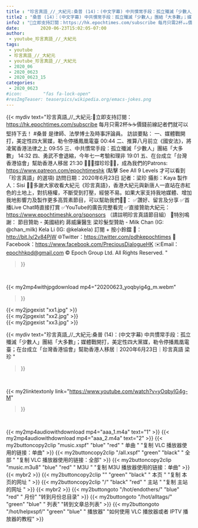 ```yaml
---
title : "珍言真語_//_大紀元:桑普 (14)：(中文字幕) 中共慣常手段：孤立殲滅「少數人」團結「大多數」；媒體戰開打，美定性四大黨媒，勒令停播鳳凰電臺；在台成立「台灣香港協會」幫助香港人移居｜2020年6月23日｜珍言真語 梁珍 "
title2 : "桑普 (14)：(中文字幕) 中共慣常手段：孤立殲滅「少數人」團結「大多數」；媒體戰開打，美定性四大黨媒，勒令停播鳳凰電臺；在台成立「台灣香港協會」幫助香港人移居｜2020年6月23日｜珍言真語 梁珍 "
info2 : "💎立即支持訂閱：https://hk.epochtimes.com/subscribe 每月只需2杯☕☕價錢前線記者們就可以堅持下去！  #桑普 是律師、法學博士及時事評論員。  訪談要點： 一、媒體戰開打，美定性四大黨媒，勒令停播鳳凰電臺  00:44 二、推算八月前立《國安法》，將凌駕香港法律之上  09:55 三、中共慣常手段：孤立殲滅「少數人」團結「大多數」  14:32 四、勇武不會退縮，今年七一考驗和理非  19:01 五、在台成立「台灣香港協會」幫助香港人移居  21:30  🙋🏼‍♂️撐珍珍💪🏻，成為我們的Patrons: https://www.patreon.com/epochtimeshk  (點擊  See All 9 Levels  才可以看到「珍言真語」的選項)  訪問日期：2020年6月23日 記者：梁珍 攝影：Kaya 製作人：Sisi  🙏🏻多謝大家收看大紀元《珍言真語》，香港大紀元與新唐人一直站在赤紅色的土地上，對抗極權，不斷受到打壓，經營不易。如果大家支持我地媒體、增加我地影響力及製作更多高質素節目，可以幫助我們💪🏻： ✅讚好、留言及分享 ✅首播Live Chat時直接打賞 ✅YouTube的廣告完整看完 ✅直接贊助大紀元：https://www.epochtimeshk.org/sponsors （請註明珍言真語節目組）  💐特別鳴謝： 節目贊助 - 美國紐約 蔣威廉醫生 梁珍髮型贊助 - Milk Chan (IG: @chan_milk)   Kela Li (IG: @kelakela)  訂閱 + 按小鈴鐺 🔔：http://bit.ly/2v84PjW 🌐Twitter：https://twitter.com/pdhkepochtimes 👥Facebook：https://www.facebook.com/PreciousDialogueHK ✉️Email：epochhkpd@gmail.com  © Epoch Group Ltd. All Rights Reserved. "
date:        2020-06-23T15:02:05-07:00
author:
 - youtube_珍言真語_//_大紀元
tags:
 - youtube
 - 珍言真語_//_大紀元
 - youtube_珍言真語_//_大紀元
 - 2020_06
 - 2020_0623
 - 2020_0623_15
categories:
 - 2020_0623
#icon:        "fas fa-lock-open"
#resImgTeaser: teaserpics/wikipedia.org/emacs-jokes.png
---
```


{{< mydiv text="珍言真語_//_大紀元:💎立即支持訂閱：https://hk.epochtimes.com/subscribe 每月只需2杯☕☕價錢前線記者們就可以堅持下去！  #桑普 是律師、法學博士及時事評論員。  訪談要點： 一、媒體戰開打，美定性四大黨媒，勒令停播鳳凰電臺  00:44 二、推算八月前立《國安法》，將凌駕香港法律之上  09:55 三、中共慣常手段：孤立殲滅「少數人」團結「大多數」  14:32 四、勇武不會退縮，今年七一考驗和理非  19:01 五、在台成立「台灣香港協會」幫助香港人移居  21:30  🙋🏼‍♂️撐珍珍💪🏻，成為我們的Patrons: https://www.patreon.com/epochtimeshk  (點擊  See All 9 Levels  才可以看到「珍言真語」的選項)  訪問日期：2020年6月23日 記者：梁珍 攝影：Kaya 製作人：Sisi  🙏🏻多謝大家收看大紀元《珍言真語》，香港大紀元與新唐人一直站在赤紅色的土地上，對抗極權，不斷受到打壓，經營不易。如果大家支持我地媒體、增加我地影響力及製作更多高質素節目，可以幫助我們💪🏻： ✅讚好、留言及分享 ✅首播Live Chat時直接打賞 ✅YouTube的廣告完整看完 ✅直接贊助大紀元：https://www.epochtimeshk.org/sponsors （請註明珍言真語節目組）  💐特別鳴謝： 節目贊助 - 美國紐約 蔣威廉醫生 梁珍髮型贊助 - Milk Chan (IG: @chan_milk)   Kela Li (IG: @kelakela)  訂閱 + 按小鈴鐺 🔔：http://bit.ly/2v84PjW 🌐Twitter：https://twitter.com/pdhkepochtimes 👥Facebook：https://www.facebook.com/PreciousDialogueHK ✉️Email：epochhkpd@gmail.com  © Epoch Group Ltd. All Rights Reserved. "
>}}
<br>


{{< my2mp4withjpgdownload mp4="20200623_yoqbyig4g_m.webm"
>}}

{{< my2jpgexist "xx1.jpg" >}}<br>
{{< my2jpgexist "xx2.jpg" >}}<br>
{{< my2jpgexist "xx3.jpg" >}}<br>



{{< mydiv text="珍言真語_//_大紀元:桑普 (14)：(中文字幕) 中共慣常手段：孤立殲滅「少數人」團結「大多數」；媒體戰開打，美定性四大黨媒，勒令停播鳳凰電臺；在台成立「台灣香港協會」幫助香港人移居｜2020年6月23日｜珍言真語 梁珍 "
>}}
<br>

{{< my2linktextonly link="https://www.youtube.com/watch?v=yOqbyIG4g-M"
>}}


<br>

{{< my2mp4audiowithdownload mp4="aaa_1.m4a"    text="1" >}}
{{< my2mp4audiowithdownload mp4="aaa_2.m4a"    text="2" >}}
{{< my2buttoncopy2clip "music.xspf"        "blue"   "red"    " 单曲 "  "复制 VLC 播放器使用的链接：单曲" >}} {{< my2buttoncopy2clip "/all.xspf"         "green"  "black"  " 全部 "  "复制 VLC 播放器使用的链接：全部" >}} {{< my2buttoncopy2clip "music.m3u8"        "blue"   "red"    " M3U  "    "复制 M3U 播放器使用的链接：单曲" >}} {{< mybr2 >}} {{< my2buttoncopy2clip ""                  "green"  "black"  " 本页 "    "复制 本页的网址 " >}} {{< my2buttoncopy2clip "/"                 "black"  "red"    " 主站 "    "复制 主站的网址 " >}} {{< mybr2 >}} {{< my2buttongoto      "/hot/endothers/"   "blue"   "red"    " 月份"   "转到月份总目录" >}} {{< my2buttongoto      "/hot/alltags/"     "green"  "blue"   " 列表"   "转到文章总列表" >}} {{< my2buttongoto      "/hot/helpxspf/"    "green"  "blue"   " 播放器" "如何使用 VLC 播放器或者 IPTV 播放器的教程" >}} 
